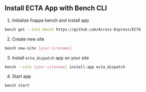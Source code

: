 ## Install ECTA App with Bench CLI

1. Initialize frappe bench and install app
```bash
bench get --init-bench https://github.com/Across-Express/ECTA
```
2. Create new site 

```bash
bench new-site [your-sitename]
```
3. Install `ecta_dispatch` app on your site
```bash 
bench --site [your-sitename] install-app ecta_dispatch
```
4. Start app
```bash
bench start
```
